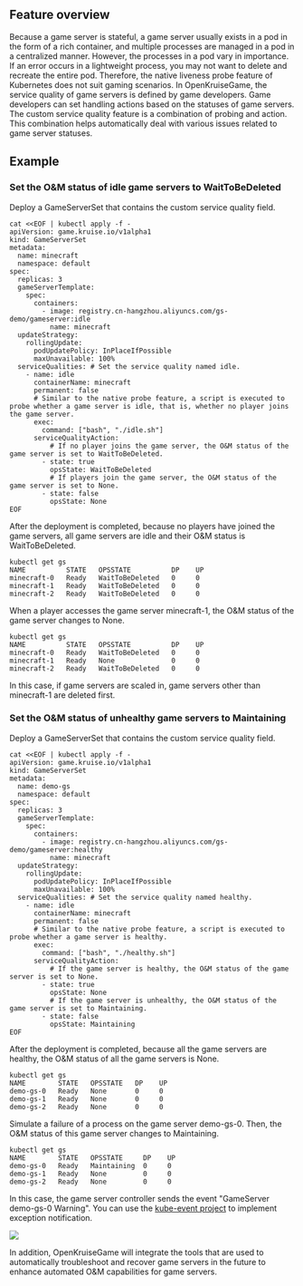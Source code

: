 ## Feature overview

Because a game server is stateful, a game server usually exists in a pod in the form of a rich container, and multiple processes are managed in a pod in a centralized manner.
However, the processes in a pod vary in importance. If an error occurs in a lightweight process, you may not want to delete and recreate the entire pod. Therefore, the native liveness probe feature of Kubernetes does not suit gaming scenarios.
In OpenKruiseGame, the service quality of game servers is defined by game developers. Game developers can set handling actions based on the statuses of game servers. The custom service quality feature is a combination of probing and action. This combination helps automatically deal with various issues related to game server statuses.

## Example

### Set the O&M status of idle game servers to WaitToBeDeleted

Deploy a GameServerSet that contains the custom service quality field.
```shell
cat <<EOF | kubectl apply -f -
apiVersion: game.kruise.io/v1alpha1
kind: GameServerSet
metadata:
  name: minecraft
  namespace: default
spec:
  replicas: 3
  gameServerTemplate:
    spec:
      containers:
        - image: registry.cn-hangzhou.aliyuncs.com/gs-demo/gameserver:idle
          name: minecraft
  updateStrategy:
    rollingUpdate:
      podUpdatePolicy: InPlaceIfPossible
      maxUnavailable: 100%
  serviceQualities: # Set the service quality named idle.
    - name: idle
      containerName: minecraft
      permanent: false
      # Similar to the native probe feature, a script is executed to probe whether a game server is idle, that is, whether no player joins the game server.
      exec:
        command: ["bash", "./idle.sh"]
      serviceQualityAction:
          # If no player joins the game server, the O&M status of the game server is set to WaitToBeDeleted.
        - state: true
          opsState: WaitToBeDeleted
          # If players join the game server, the O&M status of the game server is set to None.
        - state: false
          opsState: None
EOF
```

After the deployment is completed, because no players have joined the game servers, all game servers are idle and their O&M status is WaitToBeDeleted.
```shell
kubectl get gs
NAME          STATE   OPSSTATE          DP    UP
minecraft-0   Ready   WaitToBeDeleted   0     0
minecraft-1   Ready   WaitToBeDeleted   0     0
minecraft-2   Ready   WaitToBeDeleted   0     0
```

When a player accesses the game server minecraft-1, the O&M status of the game server changes to None.
```shell
kubectl get gs
NAME          STATE   OPSSTATE          DP    UP
minecraft-0   Ready   WaitToBeDeleted   0     0
minecraft-1   Ready   None              0     0
minecraft-2   Ready   WaitToBeDeleted   0     0
```

In this case, if game servers are scaled in, game servers other than minecraft-1 are deleted first.

### Set the O&M status of unhealthy game servers to Maintaining

Deploy a GameServerSet that contains the custom service quality field.
```shell
cat <<EOF | kubectl apply -f -
apiVersion: game.kruise.io/v1alpha1
kind: GameServerSet
metadata:
  name: demo-gs
  namespace: default
spec:
  replicas: 3
  gameServerTemplate:
    spec:
      containers:
        - image: registry.cn-hangzhou.aliyuncs.com/gs-demo/gameserver:healthy
          name: minecraft
  updateStrategy:
    rollingUpdate:
      podUpdatePolicy: InPlaceIfPossible
      maxUnavailable: 100%
  serviceQualities: # Set the service quality named healthy.
    - name: idle
      containerName: minecraft
      permanent: false
      # Similar to the native probe feature, a script is executed to probe whether a game server is healthy.
      exec:
        command: ["bash", "./healthy.sh"]
      serviceQualityAction:
          # If the game server is healthy, the O&M status of the game server is set to None.
        - state: true
          opsState: None
          # If the game server is unhealthy, the O&M status of the game server is set to Maintaining.
        - state: false
          opsState: Maintaining
EOF
```

After the deployment is completed, because all the game servers are healthy, the O&M status of all the game servers is None.
```shell
kubectl get gs
NAME        STATE   OPSSTATE   DP    UP
demo-gs-0   Ready   None       0     0
demo-gs-1   Ready   None       0     0
demo-gs-2   Ready   None       0     0
```

Simulate a failure of a process on the game server demo-gs-0. Then, the O&M status of this game server changes to Maintaining.
```shell
kubectl get gs
NAME        STATE   OPSSTATE     DP    UP
demo-gs-0   Ready   Maintaining  0     0
demo-gs-1   Ready   None         0     0
demo-gs-2   Ready   None         0     0
```

In this case, the game server controller sends the event "GameServer demo-gs-0 Warning". You can use the [kube-event project](https://github.com/AliyunContainerService/kube-eventer) to implement exception notification.

![](../../images/warning-ding.png)

In addition, OpenKruiseGame will integrate the tools that are used to automatically troubleshoot and recover game servers in the future to enhance automated O&M capabilities for game servers.